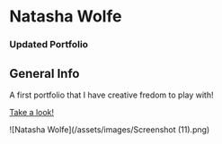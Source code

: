 # Natasha Wolfe 
### Updated Portfolio


## General Info 

A first portfolio that I have creative fredom to play with!

[Take a look!](https://natashacwolfe.github.io/Natasha-Wolfe/)

![Natasha Wolfe](/assets/images/Screenshot (11).png)
